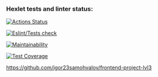### Hexlet tests and linter status:
[![Actions Status](https://github.com/ik0stin/frontend-project-11/workflows/hexlet-check/badge.svg)](https://github.com/ik0stin/frontend-project-11/actions)

[![Eslint/Tests check](https://github.com/ik0stin/frontend-project-11/actions/workflows/github-actions.yml/badge.svg)](https://github.com/ik0stin/frontend-project-11/actions/workflows/github-actions.yml)

[![Maintainability](https://api.codeclimate.com/v1/badges/ee9bd165ec0f11925b7d/maintainability)](https://codeclimate.com/github/ik0stin/frontend-project-11/maintainability)

[![Test Coverage](https://api.codeclimate.com/v1/badges/ee9bd165ec0f11925b7d/test_coverage)](https://codeclimate.com/github/ik0stin/frontend-project-11/test_coverage)


https://github.com/igor23samohvalov/frontend-project-lvl3